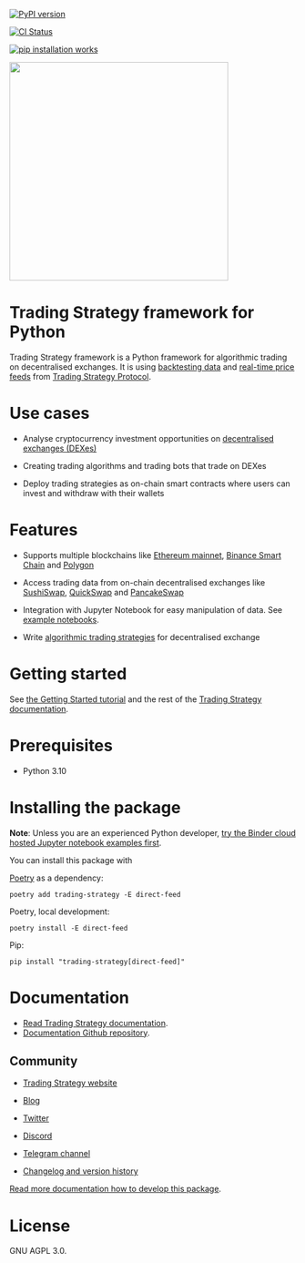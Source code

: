 [![PyPI version](https://badge.fury.io/py/trading-strategy.svg)](https://badge.fury.io/py/trading-strategy)

[![CI Status](https://github.com/tradingstrategy-ai/trading-strategy/actions/workflows/python-app.yml/badge.svg)](https://github.com/tradingstrategy-ai/trading-strategy/actions/workflows/python-app.yml)

[![pip installation works](https://github.com/tradingstrategy-ai/trading-strategy/actions/workflows/pip-install.yml/badge.svg)](https://github.com/tradingstrategy-ai/trading-strategy/actions/workflows/pip-install.yml)

<a href="https://tradingstrategy.ai">
  <img src="https://raw.githubusercontent.com/tradingstrategy-ai/trading-strategy/master/logo.svg" width="384">
</a>

# Trading Strategy framework for Python

Trading Strategy framework is a Python framework for algorithmic trading on decentralised exchanges. 
It is using [backtesting data](https://tradingstrategy.ai/trading-view/backtesting) and [real-time price feeds](https://tradingstrategy.ai/trading-view)
from [Trading Strategy Protocol](https://tradingstrategy.ai/). 

# Use cases

* Analyse cryptocurrency investment opportunities on [decentralised exchanges (DEXes)](https://tradingstrategy.ai/trading-view/exchanges)

* Creating trading algorithms and trading bots that trade on DEXes

* Deploy trading strategies as on-chain smart contracts where users can invest and withdraw with their wallets

# Features

* Supports multiple blockchains like [Ethereum mainnet](https://tradingstrategy.ai/trading-view/ethereum), 
  [Binance Smart Chain](https://tradingstrategy.ai/trading-view/binance) and 
  [Polygon](https://tradingstrategy.ai/trading-view/polygon)

* Access trading data from on-chain decentralised exchanges like
  [SushiSwap](https://tradingstrategy.ai/trading-view/ethereum/sushi), [QuickSwap](https://tradingstrategy.ai/trading-view/polygon/quickswap) and [PancakeSwap](https://tradingstrategy.ai/trading-view/binance/pancakeswap-v2)

* Integration with Jupyter Notebook for easy manipulation of data.
  See [example notebooks](https://tradingstrategy.ai/docs/programming/code-examples/index.html).

* Write [algorithmic trading strategies](https://tradingstrategy.ai/docs/programming/strategy-examples/index.html) for  decentralised exchange 

# Getting started 

See [the Getting Started tutorial](https://tradingstrategy.ai/docs/programming/code-examples/getting-started.html) and the rest of the [Trading Strategy documentation](https://tradingstrategy.ai/docs/).

# Prerequisites

* Python 3.10

# Installing the package

**Note**: Unless you are an experienced Python developer, [try the Binder cloud hosted Jupyter notebook examples first](https://tradingstrategy.ai/docs/programming/code-examples/index.html).

You can install this package with 

[Poetry](https://python-poetry.org/) as a dependency:

```shell
poetry add trading-strategy -E direct-feed
```

Poetry, local development:

```shell
poetry install -E direct-feed
```

Pip:

```shell
pip install "trading-strategy[direct-feed]" 
```

# Documentation

- [Read Trading Strategy documentation](https://tradingstrategy.ai/docs/).
- [Documentation Github repository](https://github.com/tradingstrategy-ai/docs).

Community
---------

* [Trading Strategy website](https://tradingstrategy.ai)

* [Blog](https://tradingstrategy.ai/blog)

* [Twitter](https://twitter.com/TradingProtocol)

* [Discord](https://tradingstrategy.ai/community#discord) 

* [Telegram channel](https://t.me/trading_protocol)

* [Changelog and version history](https://github.com/tradingstrategy-ai/trading-strategy/blob/master/CHANGELOG.md)

[Read more documentation how to develop this package](https://tradingstrategy.ai/docs/programming/development.html).

# License

GNU AGPL 3.0. 
